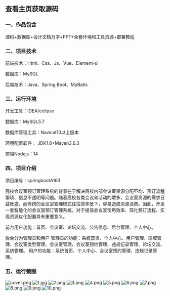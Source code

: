  
## 查看主页获取源码


### 一、作品包含

源码+数据库+设计文档万字+PPT+全套环境和工具资源+部署教程

### 二、项目技术

前端技术：Html、Css、Js、Vue、Element-ui

数据库：MySQL

后端技术：Java、Spring Boot、MyBatis

  

### 三、运行环境

开发工具：IDEA/eclipse

数据库：MySQL5.7

数据库管理工具：Navicat10以上版本

环境配置软件： JDK1.8+Maven3.6.3

前端Nodejs：14


### 四、项目介绍
项目编号：springbootA163

高校会议室预订管理系统的背景在于解决高校内部会议室资源分配不均、预订流程繁琐、信息不透明等问题。随着高校各类会议和活动的增多，会议室资源的需求日益旺盛，而传统的会议室管理模式往往效率低下，容易造成资源浪费。因此，开发一套智能化的会议室预订管理系统，对于提高会议室使用效率、简化预订流程、实现资源优化配置具有重要意义。

前台用户功能：首页、会议室、论坛交流、公告信息、后台管理、个人中心。

后台分为管理员和用户
管理员的功能：系统首页、个人中心、用户管理、区域管理、会议室类型管理、会议室管理、会议室预约管理、违规记录管理、论坛交流、系统管理。
用户的功能：系统首页、个人中心、会议室预约管理、违规记录管理。
### 五、运行截图

![cover.png](./cover.png)
![1.jpg](./1.jpg)
![2.png](./2.png)
![3.png](./3.png)
![4.png](./4.png)
![5.png](./5.png)
![6.png](./6.png)
![7.png](./7.png)
![8.png](./8.png)
![9.png](./9.png)
![10.png](./10.png)




  
